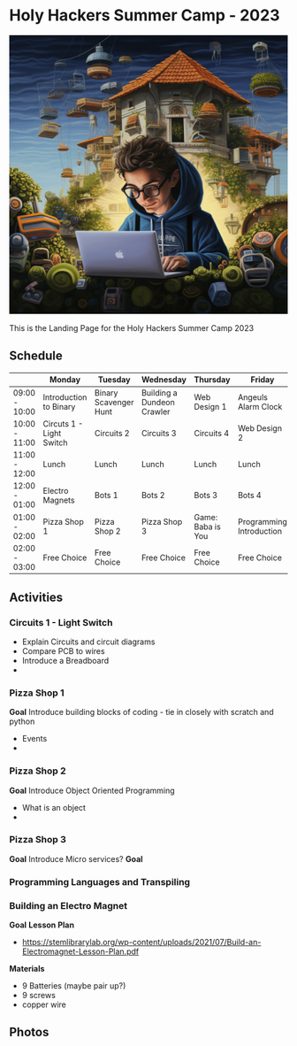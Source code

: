 # Holy Hackers Summer Camp - 2023

![Landing Image](carlo_acutis.png)

This is the Landing Page for the Holy Hackers Summer Camp 2023

## Schedule

|               | Monday | Tuesday | Wednesday | Thursday | Friday |
|---------------|--------|---------|-----------|----------|--------|
| 09:00 - 10:00 | Introduction to Binary | Binary Scavenger Hunt | Building a Dundeon Crawler | Web Design 1 | Angeuls Alarm Clock |
| 10:00 - 11:00 | Circuts 1 - Light Switch | Circuits 2 | Circuits 3 | Circuits 4 | Web Design 2 |
| 11:00 - 12:00 | Lunch | Lunch  | Lunch    | Lunch   | Lunch  |
| 12:00 - 01:00 | Electro Magnets | Bots 1 | Bots 2 | Bots 3 | Bots 4 |
| 01:00 - 02:00 | Pizza Shop 1 | Pizza Shop 2 | Pizza Shop 3 | Game: Baba is You | Programming Introduction |
| 02:00 - 03:00 | Free Choice | Free Choice  | Free Choice    | Free Choice   | Free Choice |


## Activities

### Circuits 1 - Light Switch

* Explain Circuits and circuit diagrams
* Compare PCB to wires
* Introduce a Breadboard
* 



### Pizza Shop 1

**Goal** Introduce building blocks of coding - tie in closely with scratch and python

* Events
* 



### Pizza Shop 2

**Goal** Introduce Object Oriented Programming

* What is an object
* 






### Pizza Shop 3

**Goal** Introduce Micro services?
**Goal** 







### Programming Languages and Transpiling 



### Building an Electro Magnet

**Goal**
**Lesson Plan**
* https://stemlibrarylab.org/wp-content/uploads/2021/07/Build-an-Electromagnet-Lesson-Plan.pdf

**Materials**
* 9 Batteries (maybe pair up?)
* 9 screws
* copper wire








## Photos



